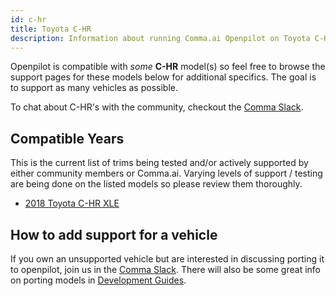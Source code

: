 ```yaml
---
id: c-hr
title: Toyota C-HR
description: Information about running Comma.ai Openpilot on Toyota C-HR vehicles.
---
```


Openpilot is compatible with *some* **C-HR** model(s) so feel free to browse the support pages for these models below for additional specifics.
The goal is to support as many vehicles as possible.

To chat about C-HR's with the community, checkout the  [Comma Slack](https://slack.comma.ai).
## Compatible Years

This is the current list of trims being tested and/or actively supported by either community members or Comma.ai.
Varying levels of support / testing are being done on the listed models so please review them thoroughly.

* [2018 Toyota C-HR XLE](/vehicles/toyota/c-hr/2018-toyota-c-hr-xle/)

## How to add support for a vehicle

If you own an unsupported vehicle but are interested in discussing porting it to openpilot, join us in the [Comma Slack](https://slack.comma.ai).
There will also be some great info on porting models in [Development Guides](../../development/guides/).

